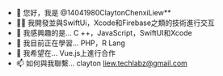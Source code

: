- 👋 您好，我是 @14041980ClaytonChenxiLiew**
- 👩‍💻 我開發並與SwiftUi，Xcode和Firebase之類的技術進行交互
- 👀 我感興趣的是... C ++，JavaScript，SwiftUI和Xcode
- 🌱 我目前正在學習... PHP，R Lang
- 💞️ 我希望在... Vue.js上進行合作
- 📫 如何與我聯繫... clayton liew.techlabz@gmail.com

<!---
ClaytonChLiew/ClaytonChLiew is a ✨ special ✨ repository because its `README.md` (this file) appears on your GitHub profile.
You can click the Preview link to take a look at your changes.
--->
